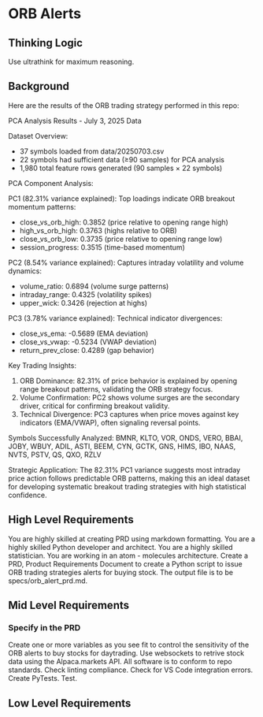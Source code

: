 # ORB Alerts

## Thinking Logic

Use ultrathink for maximum reasoning.

## Background

Here are the results of the ORB trading strategy performed in this repo:

PCA Analysis Results - July 3, 2025 Data

  Dataset Overview:
  - 37 symbols loaded from data/20250703.csv
  - 22 symbols had sufficient data (≥90 samples) for PCA analysis
  - 1,980 total feature rows generated (90 samples × 22 symbols)

  PCA Component Analysis:

  PC1 (82.31% variance explained):
  Top loadings indicate ORB breakout momentum patterns:
  - close_vs_orb_high: 0.3852 (price relative to opening range high)
  - high_vs_orb_high: 0.3763 (highs relative to ORB)
  - close_vs_orb_low: 0.3735 (price relative to opening range low)
  - session_progress: 0.3515 (time-based momentum)

  PC2 (8.54% variance explained):
  Captures intraday volatility and volume dynamics:
  - volume_ratio: 0.6894 (volume surge patterns)
  - intraday_range: 0.4325 (volatility spikes)
  - upper_wick: 0.3426 (rejection at highs)

  PC3 (3.78% variance explained):
  Technical indicator divergences:
  - close_vs_ema: -0.5689 (EMA deviation)
  - close_vs_vwap: -0.5234 (VWAP deviation)
  - return_prev_close: 0.4289 (gap behavior)

  Key Trading Insights:

  1. ORB Dominance: 82.31% of price behavior is explained by opening range breakout patterns, validating the ORB strategy focus.
  2. Volume Confirmation: PC2 shows volume surges are the secondary driver, critical for confirming breakout validity.
  3. Technical Divergence: PC3 captures when price moves against key indicators (EMA/VWAP), often signaling reversal points.

  Symbols Successfully Analyzed:
  BMNR, KLTO, VOR, ONDS, VERO, BBAI, JOBY, WBUY, ADIL, ASTI, BEEM, CYN, GCTK, GNS, HIMS, IBO, NAAS, NVTS, PSTV, QS, QXO, RZLV

  Strategic Application:
  The 82.31% PC1 variance suggests most intraday price action follows predictable ORB patterns, making this an ideal dataset for developing systematic breakout trading strategies
   with high statistical confidence.

## High Level Requirements

You are highly skilled at creating PRD using markdown formatting.
You are a highly skilled Python developer and architect.
You are a highly skilled statistician.
You are working in an atom - molecules architecture.
Create a PRD, Product Requirements Document to create a Python script to issue ORB trading strategies alerts for buying stock.
The output file is to be specs/orb_alert_prd.md.

## Mid Level Requirements

### Specify in the PRD

Create one or more variables as you see fit to control the sensitivity of the ORB alerts to buy stocks for daytrading.
Use websockets to retrive stock data using the Alpaca.markets API.
All software is to conform to repo standards.
Check linting compliance.
Check for VS Code integration errors.
Create PyTests.
Test.

## Low Level Requirements

